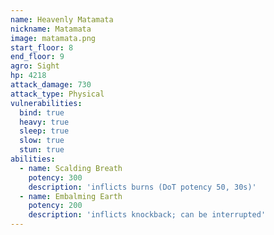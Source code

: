 ```yaml
---
name: Heavenly Matamata
nickname: Matamata
image: matamata.png
start_floor: 8
end_floor: 9
agro: Sight
hp: 4218
attack_damage: 730
attack_type: Physical
vulnerabilities:
  bind: true
  heavy: true
  sleep: true
  slow: true
  stun: true
abilities:
  - name: Scalding Breath
    potency: 300
    description: 'inflicts burns (DoT potency 50, 30s)'
  - name: Embalming Earth
    potency: 200
    description: 'inflicts knockback; can be interrupted'
---
```

